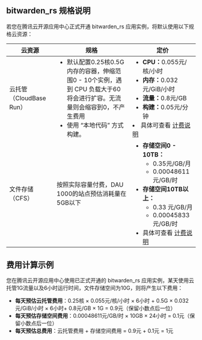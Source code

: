 
## bitwarden_rs 规格说明
若您在腾讯云开源应用中心正式开通 bitwarden_rs 应用实例，将默认使用以下规格云资源：

<table>
<thead>
  <tr>
    <th width="25%">云资源</th>
    <th>规格</th>
    <th width="35%">定价</th>
  </tr>
</thead>
<tbody>
  <tr>
    <td>云托管<br>（CloudBase Run）</td>
    <td><ul style="margin:0"><li>默认配置0.25核0.5G内存的容器，伸缩范围0 - 10个实例，遇到 CPU 负载大于60将会进行扩容。无流量则会缩容到0，不产生费用</li><li>使用 “本地代码” 方式构建。</li></ul></td>
    <td><ul style="margin:0"><li><b>CPU：</b>0.055元/核/小时</li><li><b>内存：</b>0.032元/GiB/小时</li><li><b>流量：</b>0.8元/GB</li><li><b>构建：</b>0.05元/分钟</li></ul><li>具体可查看 <a href= "https://cloud.tencent.com/document/product/1243/47823#.E6.8C.89.E9.87.8F.E8.AE.A1.E8.B4.B9">计费说明</a></li></td>
  </tr>
  <tr>
    <td>文件存储（CFS）</td>
    <td>按照实际容量付费，DAU 1000的站点预估消耗量在5GB以下</td>
    <td><ul style="margin:0"><li><b>存储空间0 - 10TB：</b><ul><li>0.35元/GB/月</li><li>0.00048611元/GB/时</li></ul></li><li><b>存储空间10TB以上：</b><ul><li>0.33 元/GB/月</li><li>0.00045833 元/GB/时</li></ul></li><li>具体可查看 <a href= "https://cloud.tencent.com/document/product/1003/30493#.E8.AE.A1.E8.B4.B9.E8.AF.B4.E6.98.8E">计费说明</a></li></ul></td>
  </tr>
	  <tr>
</tbody>
</table>

## 费用计算示例
您在腾讯云开源应用中心使用已正式开通的 bitwarden_rs 应用实例，某天使用云托管1G流量以及6小时运行时间，文件存储空间为10G，则将产生以下费用：

- **每天预估云托管费用**：0.25核 × 0.055元/核/小时 × 6小时 + 0.5G × 0.032元/GiB/小时 × 6小时+ 0.8元/GB × 1G = 0.9元（保留小数点后一位）
- **每天预估存储空间费用**：0.00048611元/GB/时 × 10GB × 24小时 = 0.1元（保留小数点后一位）
- **每天预估总费用**：云托管费用 + 存储空间费用 = 0.9元 + 0.1元 = 1元











